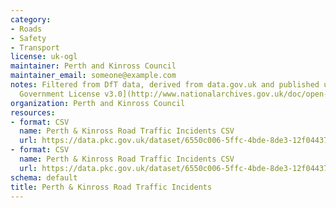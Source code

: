 ```yaml
---
category:
- Roads
- Safety
- Transport
license: uk-ogl
maintainer: Perth and Kinross Council
maintainer_email: someone@example.com
notes: Filtered from DfT data, derived from data.gov.uk and published under the [Open
  Government License v3.0](http://www.nationalarchives.gov.uk/doc/open-government-licence/version/3/)
organization: Perth and Kinross Council
resources:
- format: CSV
  name: Perth & Kinross Road Traffic Incidents CSV
  url: https://data.pkc.gov.uk/dataset/6550c006-5ffc-4bde-8de3-12f04437daa8/resource/68e2917d-5e7b-4a2d-a640-0e4b0da55637/download/pkc-road-collisions-short-2015.csv
- format: CSV
  name: Perth & Kinross Road Traffic Incidents CSV
  url: https://data.pkc.gov.uk/dataset/6550c006-5ffc-4bde-8de3-12f04437daa8/resource/97f9c0e2-4565-4134-9477-fc027cf9efd5/download/2016-road-accident-data-perth-and-kinross.csv
schema: default
title: Perth & Kinross Road Traffic Incidents
---
```

